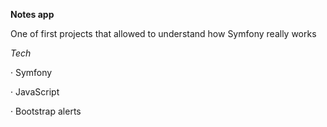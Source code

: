 **Notes app**

One of first projects that allowed to understand how Symfony really works


*Tech*

· Symfony

· JavaScript

· Bootstrap alerts
